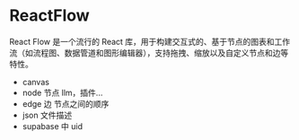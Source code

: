 # ReactFlow

React Flow 是一个流行的 React 库，用于构建交互式的、基于节点的图表和工作流（如流程图、数据管道和图形编辑器），支持拖拽、缩放以及自定义节点和边等特性。

- canvas  
- node 节点  llm，插件...
- edge 边 节点之间的顺序
- json 文件描述
- supabase 中 uid 